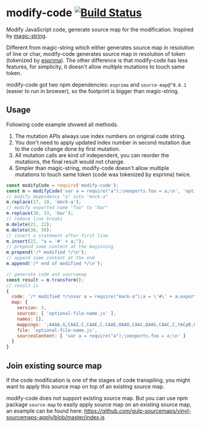 # modify-code [![Build Status](https://travis-ci.org/dumberjs/modify-code.svg?branch=master)](https://travis-ci.org/dumberjs/modify-code)

Modify JavaScript code, generate source map for the modification. Inspired by [magic-string](https://github.com/Rich-Harris/magic-string).

Different from magic-string which either generates source map in resolution of line or char, modify-code generates source map in resolution of token (tokenized by [esprima](https://github.com/jquery/esprima)). The other difference is that modify-code has less features, for simplicity, it doesn't allow multiple mutations to touch same token.

modify-code got two npm dependencies: `esprima` and `source-map@^0.6.1` (easier to run in browser), so the footprint is bigger than magic-string.

## Usage

Following code example showed all methods.

1. The mutation APIs always use index numbers on original code string.
2. You don't need to apply updated index number in second mutation due to the code change done by first mutation.
3. All mutation calls are kind of independent, you can reorder the mutations, the final result would not change.
4. Simpler than magic-string, modify-code doesn't allow multiple mutations to touch same token (code was tokenized by esprima) twice.

```js
const modifyCode = require('modify-code');
const m = modifyCode('var a = require("a");\nexports.foo = a;\n', 'optional-file-name.js');
// modify dependency "a" into "mock-a"
m.replace(17, 18, 'mock-a');
// modify exported name "foo" to "bar"
m.replace(30, 33, 'bar');
// remove line breaks
m.delete(21, 22);
m.delete(38, 39);
// insert a statement after first line
m.insert(22, "a = '#' + a;");
// prepend some content at the beginning
m.prepend('/* modified */\n');
// append some content at the end
m.append('/* end of modified */\n');

// generate code and sourcemap
const result = m.transform();
// result is
{
  code: '/* modified */\nvar a = require("mock-a");a = \'#\' + a;exports.bar = a;/* end of modified */\n',
  map: {
    version: 3,
    sources: [ 'optional-file-name.js' ],
    names: [],
    mappings: ';AAAA,G,CAAI,C,CAAE,C,CAAE,OAAO,CAAC,QAAG,CAAC,C,YACpB,OAAO,CAAC,G,CAAI,C,CAAE,CAAC,C',
    file: 'optional-file-name.js',
    sourcesContent: [ 'var a = require("a");\nexports.foo = a;\n' ]
  }
}
```

## Join existing source map

If the code modification is one of the stages of code transpiling, you might want to apply this source map on top of an existing source map.

modify-code does not support existing source map. But you can use npm package `source-map` to easily apply source map on an existing source map, an example can be found here: https://github.com/gulp-sourcemaps/vinyl-sourcemaps-apply/blob/master/index.js
